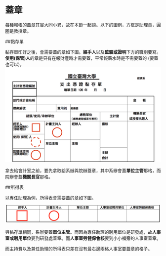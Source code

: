 # 蓋章

每種報帳的蓋章其實大同小異，故在本節一起談。以下的圖例，方框是助理章，圓圈是教授章。

##黏存單

黏存單印好之後，會需要蓋的章如下圖。**經手人**以及**監驗或證明**下方的職別要寫。**使用(保管)人**的章是只有在報財產時才需要蓋，平常報薪水時是不需要蓋的 (要蓋也可以)。
![黏存單上半部蓋章範例](reimburse.stamp.up.png)

拿去給會計室之前，要先拿取給系辦與院辦蓋章，其中系辦會蓋**單位主管**那格，而院辦會蓋**機關長官**那格。

##所得表

以專任助理為例，所得表會需要蓋的章如下圖。

![專任助理所得表](reimburse.stamp.down1.png)

與黏存單相同，系辦要蓋**單位主管**。而因為專任助理的聘用單位是研發處，故**人事室或聘用單位**要到研發處蓋章。而**人事室勞健保會核**要到小小福旁的人事室蓋章。

而主持費以及兼任助理的所得表只差在沒有最右邊兩格人事室要蓋章的格子。